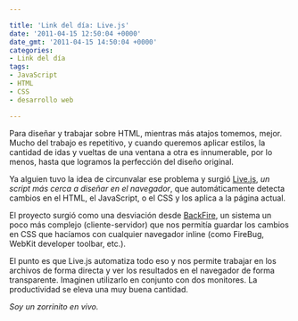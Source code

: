 ```yaml
---

title: 'Link del día: Live.js'
date: '2011-04-15 12:50:04 +0000'
date_gmt: '2011-04-15 14:50:04 +0000'
categories:
- Link del día
tags:
- JavaScript
- HTML
- CSS
- desarrollo web

---
```


Para diseñar y trabajar sobre HTML, mientras más atajos tomemos, mejor. Mucho del trabajo es repetitivo, y cuando queremos aplicar estilos, la cantidad de idas y vueltas de una ventana a otra es innumerable, por lo menos, hasta que logramos la perfección del diseño original.

Ya alguien tuvo la idea de circunvalar ese problema y surgió [Live.js](http://livejs.com/), _un script más cerca a diseñar en el navegador_, que automáticamente detecta cambios en el HTML, el JavaScript, o el CSS y los aplica a la página actual.

El proyecto surgió como una desviación desde [BackFire](http://code.google.com/p/backfire/), un sistema un poco más complejo (cliente-servidor) que nos permitía guardar los cambios en CSS que hacíamos con cualquier navegador inline (como FireBug, WebKit developer toolbar, etc.).

El punto es que Live.js automatiza todo eso y nos permite trabajar en los archivos de forma directa y ver los resultados en el navegador de forma transparente. Imaginen utilizarlo en conjunto con dos monitores. La productividad se eleva una muy buena cantidad.

_Soy un zorrinito en vivo._
